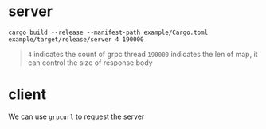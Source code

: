 # server
`cargo build --release --manifest-path example/Cargo.toml`
`example/target/release/server 4 190000`
> `4` indicates the count of grpc thread
> `190000` indicates the len of map, it can control the size of response
> body

# client
We can use `grpcurl` to request the server
